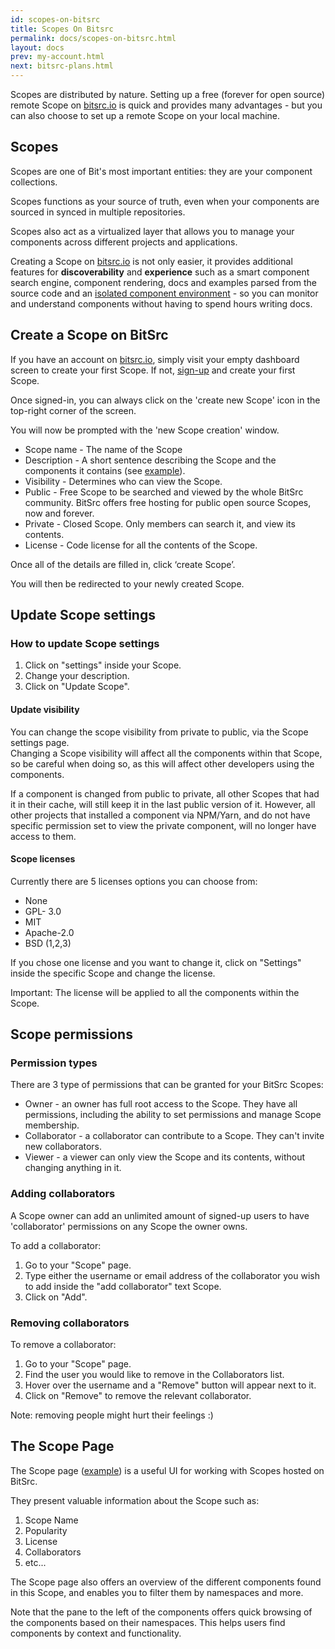 ```yaml
---
id: scopes-on-bitsrc
title: Scopes On Bitsrc
permalink: docs/scopes-on-bitsrc.html
layout: docs
prev: my-account.html
next: bitsrc-plans.html
---
```


Scopes are distributed by nature. Setting up a free (forever for open source) remote Scope on [bitsrc.io](https://bitsrc.io) is quick and provides many advantages - but you can also choose to set up a remote Scope on your local machine.

## Scopes

Scopes are one of Bit's most important entities: they are your component collections.

Scopes functions as your source of truth, even when your components are sourced in synced in multiple repositories.

Scopes also act as a virtualized layer that allows you to manage your components across different projects and applications.

Creating a Scope on [bitsrc.io](https://bitsrc.io) is not only easier, it provides additional features for **discoverability** and **experience** such as a smart component search engine, component rendering, docs and examples parsed from the source code and an [isolated component environment](/docs/ext-concepts.html#what-is-an-isolated-component-environment) - so you can monitor and understand components without having to spend hours writing docs.

## Create a Scope on BitSrc

If you have an account on [bitsrc.io](https://bitsrc.io), simply visit your empty dashboard screen to create your first Scope. If not, [sign-up](https://bitsrc.io/signup) and create your first Scope.

Once signed-in, you can always click on the 'create new Scope' icon in the top-right corner of the screen.

You will now be prompted with the 'new Scope creation' window.

* Scope name - The name of the Scope
* Description - A short sentence describing the Scope and the components it contains (see [example](https://bitsrc.io/bit/utils#array)).
* Visibility - Determines who can view the Scope.
* Public - Free Scope to be searched and viewed by the whole BitSrc community. BitSrc offers free hosting for public open source Scopes, now and forever.
* Private - Closed Scope. Only members can search it, and view its contents.
* License - Code license for all the contents of the Scope.

Once all of the details are filled in, click ‘create Scope’.

You will then be redirected to your newly created Scope.

## Update Scope settings

### How to update Scope settings

1. Click on "settings" inside your Scope.
2. Change your description.
3. Click on "Update Scope".

#### Update visibility

You can change the scope visibility from private to public, via the Scope settings page.  
Changing a Scope visibility will affect all the components within that Scope, so be careful when doing so, as this will affect other developers using the components.

If a component is changed from public to private, all other Scopes that had it in their cache, will still keep it in the last public version of it. However, all other projects that installed a component via NPM/Yarn, and do not have specific permission set to view the private component, will no longer have access to them.

#### Scope licenses

Currently there are 5 licenses options you can choose from:

* None
* GPL- 3.0
* MIT
* Apache-2.0
* BSD (1,2,3)

If you chose one license and you want to change it, click on "Settings" inside the specific Scope and change the license.

Important:
The license will be applied to all the components within the Scope.

## Scope permissions

### Permission types

There are 3 type of permissions that can be granted for your BitSrc Scopes:

* Owner - an owner has full root access to the Scope. They have all permissions, including the ability to set permissions and manage Scope membership.
* Collaborator - a collaborator can contribute to a Scope. They can't invite new collaborators.
* Viewer - a viewer can only view the Scope and its contents, without changing anything in it.

### Adding collaborators

A Scope owner can add an unlimited amount of signed-up users to have 'collaborator' permissions on any Scope the owner owns.

To add a collaborator:

1. Go to your "Scope" page.
2. Type either the username or email address of the collaborator you wish to add inside the "add collaborator" text Scope.
3. Click on "Add".

### Removing collaborators

To remove a collaborator:

1. Go to your "Scope" page.
2. Find the user you would like to remove in the Collaborators list.
3. Hover over the username and a "Remove" button will appear next to it.
4. Click on "Remove" to remove the relevant collaborator.

Note: removing people might hurt their feelings :)

## The Scope Page

The Scope page ([example](https://bitsrc.io/bit/movie-app)) is a useful UI for working with Scopes hosted on BitSrc.

They present valuable information about the Scope such as:

1. Scope Name
2. Popularity
3. License
4. Collaborators
5. etc...

The Scope page also offers an overview of the different components found in this Scope, and enables you to filter them by namespaces and more.

Note that the pane to the left of the components offers quick browsing of the components based on their namespaces. This helps users find components by context and functionality.
